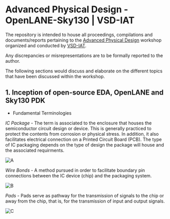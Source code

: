 # Advanced Physical Design - OpenLANE-Sky130 | VSD-IAT 

The repository is intended to house all proceedings, compilations and documents/reports pertaining to the [Advanced Physical Design](https://www.vlsisystemdesign.com/advanced-physical-design-using-openlane-sky130/) workshop organized and conducted by [VSD-IAT](https://www.vlsisystemdesign.com/).

Any discrepancies or misrepresentations are to be formally reported to the author.

The following sections would discuss and elaborate on the different topics that have been discussed within the workshop.

## 1. Inception of open-source EDA, OpenLANE and Sky130 PDK

* Fundamental Terminologies

*IC Package* - The term is associated to the enclosure that houses the semiconductor circuit design or device. This is generally practiced to protect the contents from corrosion or physical stress. In addition, it also facilitates electrical connection on a Printed Circuit Board (PCB). The type of IC packaging depends on the type of design the package will house and the associated requirments.

![A](https://i.imgur.com/ATUGv6k.png)
                    

*Wire Bonds* - A method pursued in order to facilitate boundary pin connections between the IC device (chip) and the packaging system.

![B](https://i.imgur.com/VaODuEQ.png)


*Pads* - Pads serve as pathway for the transmission of signals to the chip or away from the chip, that is, for the transmission of input and output signals.

![C](https://i.imgur.com/6UndyFP.png)
